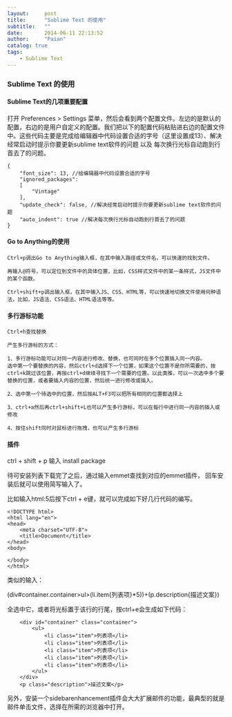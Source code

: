 ```yaml
---
layout:     post
title:      "Sublime Text 的使用"
subtitle:   ""
date:       2014-06-11 22:13:52
author:     "Paian"
catalog: true
tags:
    - Sublime Text
---
```


### Sublime Text 的使用

#### Sublime Text的几项重要配置

打开 Preferences > Settings 菜单，然后会看到两个配置文件。左边的是默认的配置，右边的是用户自定义的配置。我们把以下的配置代码粘贴进右边的配置文件中。这些代码主要是完成给编辑器中代码设置合适的字号（这里设置成13）、解决经常启动时提示你要更新sublime text软件的问题 以及 每次换行光标自动跑到行首去了的问题。

```
{
	"font_size": 13, //给编辑器中代码设置合适的字号
	"ignored_packages":
	[
		"Vintage"
	],
	"update_check": false, //解决经常启动时提示你要更新sublime text软件的问题
	"auto_indent": true //解决每次换行光标自动跑到行首去了的问题
}
```

#### Go to Anything的使用

    Ctrl+p调出Go to Anything输入框，在其中输入路径或文件名，可以快速的找到文件。

    再输入@符号，可以定位到文件中的具体位置，比如，CSS样式文件中的某一条样式，JS文件中的某个函数。

    Ctrl+shift+p调出输入框，在其中输入JS、CSS、HTML等，可以快速地切换文件使用何种语法，比如，JS语法、CSS语法、HTML语法等等。

#### 多行游标功能

    Ctrl+h查找替换

    产生多行游标的方式：

    1、多行游标功能可以对同一内容进行修改、替换，也可同时在多个位置插入同一内容。
    选中第一个要替换的内容，然后ctrl+d选择下一个位置，如果这个位置不是你所需要的，按ctrl+k跳过该位置，再按ctrl+d继续寻找下一个需要的位置。以此类推，可以一次选中多个要替换的位置，或者要插入内容的位置，然后统一进行修改或插入。

    2、选中第一个待选中的位置，然后按ALT+F3可以把所有相同的位置都选择上

    3、ctrl+a然后再ctrl+shift+L也可以产生多行游标，可以在每行中进行同一内容的插入或修改

    4、按住shift同时对鼠标进行拖拽，也可以产生多行游标

#### 插件

ctrl + shift + p 输入 install package

待可安装列表下载完了之后，通过输入emmet查找到对应的emmet插件， 回车安装后就可以使用简写输入了。

比如输入html:5后按下ctrl + e键，就可以完成如下好几行代码的编写。

```
<!DOCTYPE html>
<html lang="en">
<head>
	<meta charset="UTF-8">
	<title>Document</title>
</head>
<body>

</body>
</html>
```

类似的输入：

(div#container.container>ul>(li.item{列表项}*5))+(p.description{描述文案})

全选中它，或者将光标置于该行的行尾，按ctrl+e会生成如下代码：

```
    <div id="container" class="container">
		<ul>
			<li class="item">列表项</li>
			<li class="item">列表项</li>
			<li class="item">列表项</li>
			<li class="item">列表项</li>
			<li class="item">列表项</li>
		</ul>
	</div>
	<p class="description">描述文案</p>
```

另外，安装一个sidebarenhancement插件会大大扩展邮件的功能，最典型的就是邮件单击文件，选择在所需的浏览器中打开。
